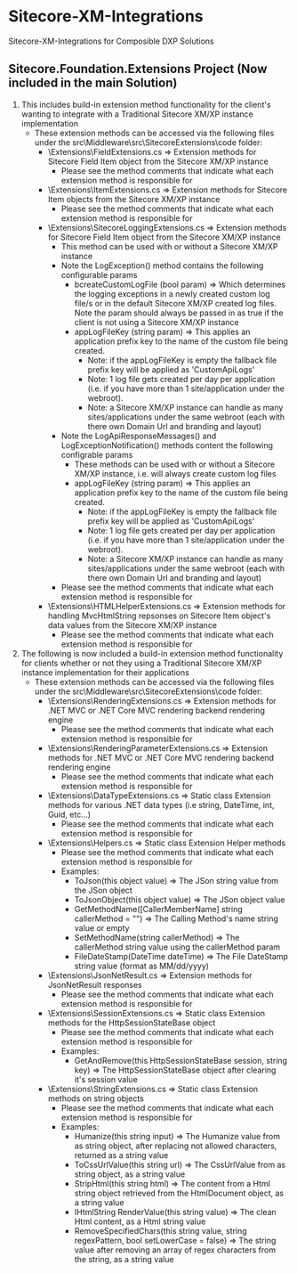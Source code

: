 # Sitecore-XM-Integrations
Sitecore-XM-Integrations for Composible DXP Solutions


## Sitecore.Foundation.Extensions Project (Now included in the main Solution)
1. This includes build-in extension method functionality for the client's wanting to integrate with a Traditional Sitecore XM/XP instance implementation 
    - These extension methods can be accessed via the following files under the src\Middleware\src\SitecoreExtensions\code folder:
        - \Extensions\FieldExtensions.cs => Extension methods for Sitecore Field Item object from the Sitecore XM/XP instance        
            - Please see the method comments that indicate what each extension method is responsible for
        - \Extensions\ItemExtensions.cs => Extension methods for Sitecore Item objects from the Sitecore XM/XP instance
            - Please see the method comments that indicate what each extension method is responsible for
        - \Extensions\SitecoreLoggingExtensions.cs => Extension methods for Sitecore Field Item object from the Sitecore XM/XP instance
            - This method can be used with or without a Sitecore XM/XP instance
            - Note the LogException() method contains the following configurable params
                - bcreateCustomLogFile (bool param) => Which determines the logging exceptions in a newly created custom log file/s or in 
                the default Sitecore XM/XP created log files. Note the param should always be passed in as true if the client is not using a Sitecore XM/XP instance
                - appLogFileKey (string param) => This applies an application prefix key to the name of the custom file being created. 
                    - Note: if the appLogFileKey is empty the fallback file prefix key will be applied as 'CustomApiLogs'
                    - Note: 1 log file gets created per day per application (i.e. if you have more than 1 site/application under the webroot).
                    - Note: a Sitecore XM/XP instance can handle as many sites/applications under the same webroot (each with there own Domain Url and branding and layout)
            - Note the LogApiResponseMessages() and LogExceptionNotification() methods content the following configrable params
                - These methods can be used with or without a Sitecore XM/XP instance, i.e. will always create custom log files
                - appLogFileKey (string param) => This applies an application prefix key to the name of the custom file being created. 
                    - Note: if the appLogFileKey is empty the fallback file prefix key will be applied as 'CustomApiLogs'
                    - Note: 1 log file gets created per day per application (i.e. if you have more than 1 site/application under the webroot).
                    - Note: a Sitecore XM/XP instance can handle as many sites/applications under the same webroot (each with there own Domain Url and branding and layout)
            - Please see the method comments that indicate what each extension method is responsible for
        - \Extensions\HTMLHelperExtensions.cs => Extension methods for handling MvcHtmlString repsonses on Sitecore Item object's data values from the Sitecore XM/XP instance
            - Please see the method comments that indicate what each extension method is responsible for
2. The following is now included a build-in extension method functionality for clients whether or not they using a Traditional Sitecore XM/XP instance implementation for their applications
    - These extension methods can be accessed via the following files under the src\Middleware\src\SitecoreExtensions\code folder:
        - \Extensions\RenderingExtensions.cs => Extension methods for .NET MVC or .NET Core MVC rendering backend rendering engine
            - Please see the method comments that indicate what each extension method is responsible for
        - \Extensions\RenderingParameterExtensions.cs => Extension methods for .NET MVC or .NET Core MVC rendering backend rendering engine
            - Please see the method comments that indicate what each extension method is responsible for
        - \Extensions\DataTypeExtensions.cs => Static class Extension methods for various .NET data types (i.e string, DateTime, int, Guid, etc...)
            - Please see the method comments that indicate what each extension method is responsible for
        - \Extensions\Helpers.cs => Static class Extension Helper methods
            - Please see the method comments that indicate what each extension method is responsible for
            - Examples:
                - ToJson(this object value) => <returns>The JSon string value from the JSon object</returns>
                - ToJsonObject(this object value) => <returns>The JSon object value</returns>
                - GetMethodName([CallerMemberName] string callerMethod = "") => <returns>The Calling Method's name string value or empty</returns>
                - SetMethodName(string callerMethod) => <returns>The callerMethod string value using the callerMethod param</returns>
                - FileDateStamp(DateTime dateTime) => <returns>The File DateStamp string value</returns> (format as MM/dd/yyyy)
        - \Extensions\JsonNetResult.cs => Extension methods for JsonNetResult responses
            - Please see the method comments that indicate what each extension method is responsible for
        - \Extensions\SessionExtensions.cs => Static class Extension methods for the HttpSessionStateBase object
            - Please see the method comments that indicate what each extension method is responsible for
            - Examples:
                - GetAndRemove(this HttpSessionStateBase session, string key) => <returns>The HttpSessionStateBase object after clearing it's session value</returns>
        - \Extensions\StringExtensions.cs => Static class Extension methods on string objects
            - Please see the method comments that indicate what each extension method is responsible for
            - Examples:
                - Humanize(this string input) => <returns>The Humanize value from as string object, after replacing not allowed characters, returned as a string value</returns>
                - ToCssUrlValue(this string url) => <returns>The CssUrlValue from as string object, as a string value</returns>
                - StripHtml(this string html) => <returns>The content from a Html string object retrieved from the HtmlDocument object, as a string value</returns>
                - IHtmlString RenderValue(this string value) => <returns>The clean Html content, as a Html string value</returns>
                - RemoveSpecifiedChars(this string value, string regexPattern, bool setLowerCase = false) => <returns>The string value after removing an array of regex characters from the string, as a string value</returns>